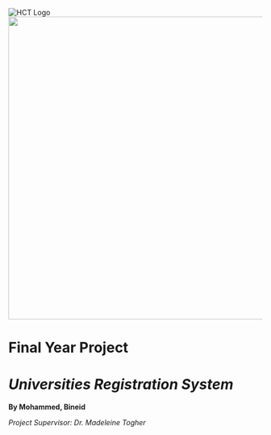 ![HCT Logo](https://hct.ac.ae/wp-content/themes/HCTtheme/assets/images/logo.svg) <img src="https://hct.ac.ae/wp-content/themes/HCTtheme/assets/images/logo.svg " width="600">

# Final Year Project
# _Universities Registration System_
**By Mohammed, Bineid**

_Project Supervisor: Dr. Madeleine Togher_


